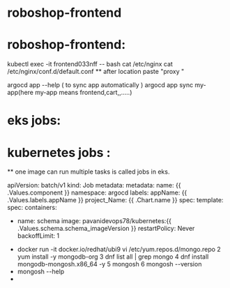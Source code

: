 # roboshop-frontend

roboshop-frontend:
==================
kubectl exec -it frontend033nff -- bash
cat /etc/nginx
cat /etc/nginx/conf.d/default.conf
** after location paste "proxy "


argocd app --help ( to sync app automatically )
argocd app sync my-app(here my-app means frontend,cart,,.....)


eks jobs:
=========
kubernetes jobs :
==================
** one image can run multiple tasks is called jobs in eks.


apiVersion: batch/v1
kind: Job
metadata:
metadata:
    name: {{ .Values.component }}
    namespace: argocd
    labels:
    appName: {{ .Values.labels.appName }}
    project_Name: {{ .Chart.name }}
spec:
template:
spec:
containers:
- name: schema
  image:  pavanidevops78/kubernetes:{{ .Values.schema.schema_imageVersion }}
restartPolicy: Never
backoffLimit: 1


* docker run -it docker.io/redhat/ubi9
  vi /etc/yum.repos.d/mongo.repo
  2   yum install -y mongodb-org
  3  dnf list all | grep mongo
  4  dnf install mongodb-mongosh.x86_64 -y
  5  mongosh
  6  mongosh --version
* mongosh --help
* 


